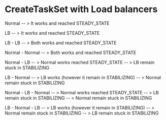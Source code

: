 # CreateTaskSet with Load balancers

Normal -- > It works and reached STEADY_STATE

LB -- > It works and reached STEADY_STATE

LB - LB -- > Both works and reached STEADY_STATE

Normal - Normal -- > Both works and reached STEADY_STATE


Normal - LB -- > Normal works reached STEADY_STATE -- > LB remain stuck in STABILIZING

LB - Normal -- > LB works (however it remain in STABILIZING) -- > Normal remain stuck in STABILIZING



Normal - LB - Normal -- > Normal works reached STEADY_STATE -- > LB remain stuck in STABILIZING -- > Normal remain stuck in STABILIZING

LB - Normal - LB -- > LB works (however it remain in STABILIZING) -- > Normal remain stuck in STABILIZING -- > LB remain stuck in STABILIZING